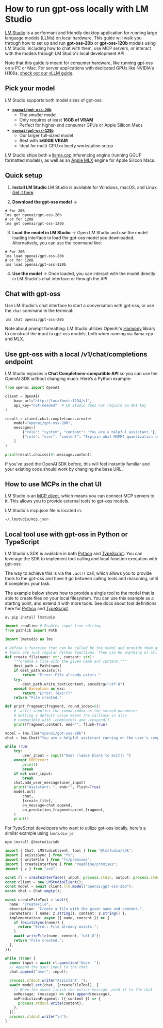 # How to run gpt-oss locally with LM Studio

[LM Studio](https://lmstudio.ai) is a performant and friendly desktop application for running large language models (LLMs) on local hardware. This guide will walk you through how to set up and run **gpt-oss-20b** or **gpt-oss-120b** models using LM Studio, including how to chat with them, use MCP servers, or interact with the models through LM Studio's local development API.

Note that this guide is meant for consumer hardware, like running gpt-oss on a PC or Mac. For server applications with dedicated GPUs like NVIDIA's H100s, [check out our vLLM guide](https://cookbook.openai.com/articles/gpt-oss/run-vllm).

## Pick your model

LM Studio supports both model sizes of gpt-oss:

- [**`openai/gpt-oss-20b`**](https://lmstudio.ai/models/openai/gpt-oss-20b)
  - The smaller model
  - Only requires at least **16GB of VRAM**
  - Perfect for higher-end consumer GPUs or Apple Silicon Macs
- [**`openai/gpt-oss-120b`**](https://lmstudio.ai/models/openai/gpt-oss-120b)
  - Our larger full-sized model
  - Best with **≥60GB VRAM**
  - Ideal for multi-GPU or beefy workstation setup

LM Studio ships both a [llama.cpp](https://github.com/ggml-org/llama.cpp) inferencing engine (running GGUF formatted models), as well as an [Apple MLX](https://github.com/ml-explore/mlx) engine for Apple Silicon Macs. 

## Quick setup

1. **Install LM Studio**
   LM Studio is available for Windows, macOS, and Linux. [Get it here](https://lmstudio.ai/download).

2. **Download the gpt-oss model** → 

```shell
# For 20B
lms get openai/gpt-oss-20b
# or for 120B
lms get openai/gpt-oss-120b
``` 

3. **Load the model in LM Studio** 
  → Open LM Studio and use the model loading interface to load the gpt-oss model you downloaded. Alternatively, you can use the command line:

```shell
# For 20B
lms load openai/gpt-oss-20b
# or for 120B
lms load openai/gpt-oss-120b
```

4. **Use the model** → Once loaded, you can interact with the model directly in LM Studio's chat interface or through the API.

## Chat with gpt-oss

Use LM Studio's chat interface to start a conversation with gpt-oss, or use the `chat` command in the terminal:

```shell
lms chat openai/gpt-oss-20b
```

Note about prompt formatting: LM Studio utilizes OpenAI's [Harmony](https://cookbook.openai.com/articles/openai-harmony) library to construct the input to gpt-oss models, both when running via llama.cpp and MLX.

## Use gpt-oss with a local /v1/chat/completions endpoint

LM Studio exposes a **Chat Completions-compatible API** so you can use the OpenAI SDK without changing much. Here’s a Python example:

```py
from openai import OpenAI

client = OpenAI(
    base_url="http://localhost:1234/v1",
    api_key="not-needed"  # LM Studio does not require an API key
)

result = client.chat.completions.create(
    model="openai/gpt-oss-20b",
    messages=[
        {"role": "system", "content": "You are a helpful assistant."},
        {"role": "user", "content": "Explain what MXFP4 quantization is."}
    ]
)

print(result.choices[0].message.content)
```

If you’ve used the OpenAI SDK before, this will feel instantly familiar and your existing code should work by changing the base URL.

## How to use MCPs in the chat UI

LM Studio is an [MCP client](https://lmstudio.ai/docs/app/plugins/mcp), which means you can connect MCP servers to it. This allows you to provide external tools to gpt-oss models.

LM Studio's mcp.json file is located in:

```shell
~/.lmstudio/mcp.json
```

## Local tool use with gpt-oss in Python or TypeScript

LM Studio's SDK is available in both [Python](https://github.com/lmstudio-ai/lmstudio-python) and [TypeScript](https://github.com/lmstudio-ai/lmstudio-js). You can leverage the SDK to implement tool calling and local function execution with gpt-oss.

The way to achieve this is via the `.act()` call, which allows you to provide tools to the gpt-oss and have it go between calling tools and reasoning, until it completes your task.

The example below shows how to provide a single tool to the model that is able to create files on your local filesystem. You can use this example as a starting point, and extend it with more tools. See docs about tool definitions here for [Python](https://lmstudio.ai/docs/python/agent/tools) and [TypeScript](https://lmstudio.ai/docs/typescript/agent/tools).

```shell
uv pip install lmstudio
```

```python
import readline # Enables input line editing
from pathlib import Path

import lmstudio as lms

# Define a function that can be called by the model and provide them as tools to the model.
# Tools are just regular Python functions. They can be anything at all.
def create_file(name: str, content: str):
    """Create a file with the given name and content."""
    dest_path = Path(name)
    if dest_path.exists():
        return "Error: File already exists."
    try:
        dest_path.write_text(content, encoding="utf-8")
    except Exception as exc:
        return "Error: {exc!r}"
    return "File created."

def print_fragment(fragment, round_index=0):
    # .act() supplies the round index as the second parameter
    # Setting a default value means the callback is also
    # compatible with .complete() and .respond().
    print(fragment.content, end="", flush=True)

model = lms.llm("openai/gpt-oss-20b")
chat = lms.Chat("You are a helpful assistant running on the user's computer.")

while True:
    try:
        user_input = input("User (leave blank to exit): ")
    except EOFError:
        print()
        break
    if not user_input:
        break
    chat.add_user_message(user_input)
    print("Assistant: ", end="", flush=True)
    model.act(
        chat,
        [create_file],
        on_message=chat.append,
        on_prediction_fragment=print_fragment,
    )
    print()

```

For TypeScript developers who want to utilize gpt-oss locally, here's a similar example using `lmstudio-js`:

```shell
npm install @lmstudio/sdk
```

```typescript
import { Chat, LMStudioClient, tool } from "@lmstudio/sdk";
import { existsSync } from "fs";
import { writeFile } from "fs/promises";
import { createInterface } from "readline/promises";
import { z } from "zod";

const rl = createInterface({ input: process.stdin, output: process.stdout });
const client = new LMStudioClient();
const model = await client.llm.model("openai/gpt-oss-20b");
const chat = Chat.empty();

const createFileTool = tool({
  name: "createFile",
  description: "Create a file with the given name and content.",
  parameters: { name: z.string(), content: z.string() },
  implementation: async ({ name, content }) => {
    if (existsSync(name)) {
      return "Error: File already exists.";
    }
    await writeFile(name, content, "utf-8");
    return "File created.";
  },
});

while (true) {
  const input = await rl.question("User: ");
  // Append the user input to the chat
  chat.append("user", input);

  process.stdout.write("Assistant: ");
  await model.act(chat, [createFileTool], {
    // When the model finish the entire message, push it to the chat
    onMessage: (message) => chat.append(message),
    onPredictionFragment: ({ content }) => {
      process.stdout.write(content);
    },
  });
  process.stdout.write("\n");
}
```